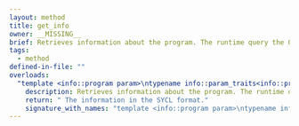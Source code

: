 ```yaml
---
layout: method
title: get_info
owner: __MISSING__
brief: Retrieves information about the program. The runtime query the OpenCL API and then converts the result into the SYCL representation before returning it.
tags:
  - method
defined-in-file: ""
overloads:
  "template <info::program param>\ntypename info::param_traits<info::program, param>::return_type get_info() const":
    description: Retrieves information about the program. The runtime query the OpenCL API and then converts the result into the SYCL representation before returning it.
    return: " The information in the SYCL format."
    signature_with_names: "template <info::program param>\ntypename info::param_traits<info::program, param>::return_type get_info() const"
---
```


